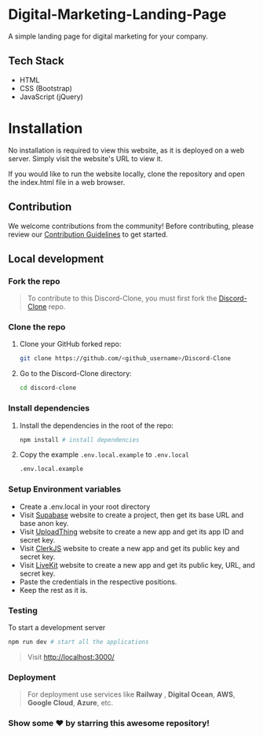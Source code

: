 # Digital-Marketing-Landing-Page

A simple landing page for digital marketing for your company.

## Tech Stack

- HTML
- CSS (Bootstrap)
- JavaScript (jQuery)

# Installation
No installation is required to view this website, as it is deployed on a web server. Simply visit the website's URL to view it.

If you would like to run the website locally, clone the repository and open the index.html file in a web browser.

## Contribution

We welcome contributions from the community! Before contributing, please review our [Contribution Guidelines](./Contributing.md) to get started.

## Local development

### Fork the repo

>To contribute to this Discord-Clone, you must first fork the [Discord-Clone](https://github.com/Yeasir0032/Discord-Clone) repo.

### Clone the repo

1. Clone your GitHub forked repo:

   ```sh
   git clone https://github.com/<github_username>/Discord-Clone
   ```

2. Go to the Discord-Clone directory:
   ```sh
   cd discord-clone
   ```

### Install dependencies

1. Install the dependencies in the root of the repo:

   ```sh
   npm install # install dependencies
   ```

2. Copy the example `.env.local.example` to `.env.local`

   ```sh
   .env.local.example
   ```

### Setup Environment variables

- Create a .env.local in your root directory
- Visit [Supabase](https://supabase.com/dashboard/) website to create a project, then get its base URL and base anon key.
- Visit [UploadThing](https://uploadthing.com/dashboard) website to create a new app and get its app ID and secret key.
- Visit [ClerkJS](https://clerk.com/docs/references/javascript/overview) website to create a new app and get its public key and secret key.
- Visit [LiveKit](https://livekit.io/) website to create a new app and get its public key, URL, and secret key.
- Paste the credentials in the respective positions.
- Keep the rest as it is.

### Testing

To start a development server

```sh
npm run dev # start all the applications
```

>Visit [http://localhost:3000/](http://localhost:3000/)

### Deployment

>For deployment use services like **Railway** , **Digital Ocean**, **AWS**, **Google Cloud**, **Azure**, etc.


### Show some ❤️ by starring this awesome repository!

